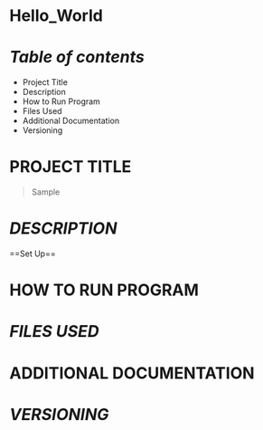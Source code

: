 # Hello_World
# *Table of contents*
- Project Title
- Description
- How to Run Program
- Files Used
- Additional Documentation
- Versioning
# PROJECT TITLE
>Sample
# *DESCRIPTION*
 ==Set Up==
# HOW TO RUN PROGRAM
# *FILES USED*
# ADDITIONAL DOCUMENTATION
# *VERSIONING*
